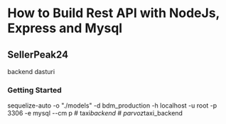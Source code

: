 # How to Build Rest API with NodeJs, Express and Mysql

## SellerPeak24

backend dasturi

### Getting Started

sequelize-auto -o "./models" -d bdm_production -h localhost -u root -p 3306 -e mysql --cm p
#   t a x i _ b a c k e n d  
 #   p a r v o z _ t a x i _ b a c k e n d  
 